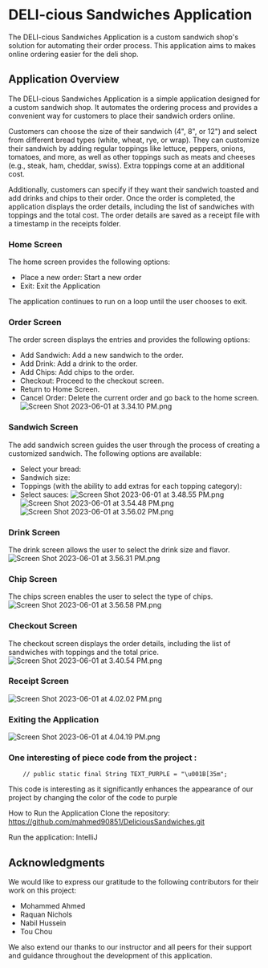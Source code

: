 # DELI-cious Sandwiches Application

The DELI-cious Sandwiches Application is a custom sandwich shop's solution for automating their order process.
This application aims to makes online ordering easier for the deli shop.


## Application Overview

The DELI-cious Sandwiches Application is a simple application designed for a custom sandwich shop. It automates the ordering process and provides a convenient way for customers to place their sandwich orders online.

Customers can choose the size of their sandwich (4", 8", or 12") and select from different bread types (white, wheat, rye, or wrap). They can customize their sandwich by adding regular toppings like lettuce, peppers, onions, tomatoes, and more, as well as other toppings such as meats and cheeses (e.g., steak, ham, cheddar, swiss). Extra toppings come at an additional cost.

Additionally, customers can specify if they want their sandwich toasted and add drinks and chips to their order. Once the order is completed, the application displays the order details, including the list of sandwiches with toppings and the total cost. The order details are saved as a receipt file with a timestamp in the receipts folder.

### Home Screen
The home screen provides the following options:

- Place a new order: Start a new order
- Exit: Exit the Application

The application continues to run on a loop until the user chooses to exit.

### Order Screen
The order screen displays the entries and provides the following options:

- Add Sandwich: Add a new sandwich to the order.
- Add Drink: Add a drink to the order.
- Add Chips: Add chips to the order.
- Checkout: Proceed to the checkout screen.
- Return to Home Screen.
- Cancel Order: Delete the current order and go back to the home screen.
  ![Screen Shot 2023-06-01 at 3.34.10 PM.png](Screen%20Shot%202023-06-01%20at%203.34.10%20PM.png)
### Sandwich Screen
The add sandwich screen guides the user through the process of creating a customized sandwich. The following options are available:

- Select your bread:
- Sandwich size:
- Toppings (with the ability to add extras for each topping category):
- Select sauces:
![Screen Shot 2023-06-01 at 3.48.55 PM.png](Screen%20Shot%202023-06-01%20at%203.48.55%20PM.png)
![Screen Shot 2023-06-01 at 3.54.48 PM.png](Screen%20Shot%202023-06-01%20at%203.54.48%20PM.png)
![Screen Shot 2023-06-01 at 3.56.02 PM.png](Screen%20Shot%202023-06-01%20at%203.56.02%20PM.png)
### Drink Screen
The drink screen allows the user to select the drink size and flavor.
![Screen Shot 2023-06-01 at 3.56.31 PM.png](Screen%20Shot%202023-06-01%20at%203.56.31%20PM.png)

### Chip Screen
The chips screen enables the user to select the type of chips.
![Screen Shot 2023-06-01 at 3.56.58 PM.png](Screen%20Shot%202023-06-01%20at%203.56.58%20PM.png)

### Checkout Screen
The checkout screen displays the order details, including the list of sandwiches with toppings and the total price.
![Screen Shot 2023-06-01 at 3.40.54 PM.png](Screen%20Shot%202023-06-01%20at%203.40.54%20PM.png)

### Receipt Screen
![Screen Shot 2023-06-01 at 4.02.02 PM.png](Screen%20Shot%202023-06-01%20at%204.02.02%20PM.png)


### Exiting the Application
![Screen Shot 2023-06-01 at 4.04.19 PM.png](Screen%20Shot%202023-06-01%20at%204.04.19%20PM.png)

### One interesting of piece code from the project :
        // public static final String TEXT_PURPLE = "\u001B[35m";
This code is interesting as it significantly enhances the appearance of our project by changing the color of the code to purple

How to Run the Application
Clone the repository: https://github.com/mahmed90851/DeliciousSandwiches.git

Run the application: IntelliJ

## Acknowledgments
We would like to express our gratitude to the following contributors for their work on this project:
* Mohammed Ahmed
* Raquan Nichols
* Nabil Hussein
* Tou Chou

We also extend our thanks to our instructor and all peers for their support and guidance throughout the development of this application.

